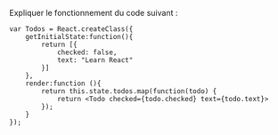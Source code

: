 Expliquer le fonctionnement du code suivant :

    var Todos = React.createClass({
        getInitialState:function(){
            return [{
                checked: false,
                text: "Learn React"
            }]
        },
        render:function (){
            return this.state.todos.map(function(todo) {
                return <Todo checked={todo.checked} text={todo.text}>
            });
        }
    });
